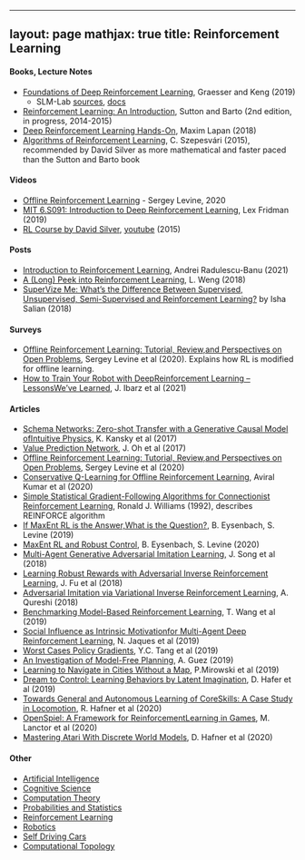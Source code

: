 

---
layout: page
mathjax: true
title: Reinforcement Learning
---
#### Books, Lecture Notes
* [Foundations of Deep Reinforcement Learning](https://www.amazon.com/Deep-Reinforcement-Learning-Python-Hands/dp/0135172381), Graesser and Keng (2019)
  * SLM-Lab [sources](https://github.com/kengz/SLM-Lab), [docs](https://slm-lab.gitbook.io/slm-lab/)
* [Reinforcement Learning: An Introduction](https://web.stanford.edu/class/psych209/Readings/SuttonBartoIPRLBook2ndEd.pdf), Sutton and Barto (2nd edition, in progress, 2014-2015)
* [Deep Reinforcement Learning Hands-On](https://www.amazon.com/Deep-Reinforcement-Learning-Hands-Q-networks/dp/1788834240), Maxim Lapan (2018)
* [Algorithms of Reinforcement Learning](https://sites.ualberta.ca/~szepesva/rlbook.html), C. Szepesvári (2015), recommended by David Silver as more mathematical and faster paced than the Sutton and Barto book

#### Videos
* [Offline Reinforcement Learning](https://www.youtube.com/watch?v=IUAePhU0E7Y) - Sergey Levine, 2020
* [MIT 6.S091: Introduction to Deep Reinforcement Learning](https://www.youtube.com/watch?v=zR11FLZ-O9M&t=2130s), Lex Fridman (2019)
* [RL Course by David Silver](https://deepmind.com/learning-resources/-introduction-reinforcement-learning-david-silver), [youtube](https://www.youtube.com/watch?v=2pWv7GOvuf0) (2015)

#### Posts
* [Introduction to Reinforcement Learning](/machine_learning/2021/02/13/introduction_to_reinforcement_learning/), Andrei Radulescu-Banu (2021)
* [A (Long) Peek into Reinforcement Learning](https://lilianweng.github.io/lil-log/2018/02/19/a-long-peek-into-reinforcement-learning.html), L. Weng (2018)
* [SuperVize Me: What’s the Difference Between Supervised, Unsupervised, Semi-Supervised and Reinforcement Learning?](https://blogs.nvidia.com/blog/2018/08/02/supervised-unsupervised-learning/) by Isha Salian (2018)

#### Surveys
* [Offline Reinforcement Learning: Tutorial, Review,and Perspectives on Open Problems](https://arxiv.org/pdf/2005.01643.pdf), Sergey Levine et al (2020). Explains how RL is modified for offline learning.
* [How to Train Your Robot with DeepReinforcement Learning – LessonsWe’ve Learned](https://arxiv.org/pdf/2102.02915.pdf), J. Ibarz et al (2021)

#### Articles
* [Schema Networks: Zero-shot Transfer with a Generative Causal Model ofIntuitive Physics](https://arxiv.org/pdf/1706.04317.pdf), K. Kansky et al (2017)
* [Value Prediction Network](https://arxiv.org/pdf/1707.03497.pdf), J. Oh et al (2017)
* [Offline Reinforcement Learning: Tutorial, Review,and Perspectives on Open Problems](https://arxiv.org/pdf/2005.01643.pdf), Sergey Levine et al (2020)
* [Conservative Q-Learning for Offline Reinforcement Learning](https://arxiv.org/pdf/2006.04779.pdf), Aviral Kumar et al (2020)
* [Simple Statistical Gradient-Following Algorithms for Connectionist Reinforcement Learning](link.springer.com/content/pdf/10.1007/BF00992696.pdf), Ronald J. Williams (1992), describes REINFORCE algorithm
* [If MaxEnt RL is the Answer,What is the Question?](https://arxiv.org/pdf/1910.01913.pdf), B. Eysenbach, S. Levine (2019)
* [MaxEnt RL and Robust Control](https://doc-08-as-apps-viewer.googleusercontent.com/viewer/secure/pdf/34ahbcq9ulq0h0udi9th4nr3h5lev0ld/9g48iv1mo7gpbhpdraapnopsdbl2dq2e/1612976175000/drive/14022114771187177209/ACFrOgDbpLtyid-lrex27XrwS-DMmTd93-9p03pmOcP_NlmQ-opyllXom8eOnEx8LxNAK_doQFt-r12yEwGdyfXs-NBdW-pX2_5xrOfK02InUk1dr8zL67p0rdh5HQWZeNEURFt3T55nUFrMpq4m?print=true&nonce=mvff0all33uvs&user=14022114771187177209&hash=6dmp5m45iogonga1rneen5csmod6ujdq), B. Eysenbach, S. Levine (2020)
* [Multi-Agent Generative Adversarial Imitation Learning](https://arxiv.org/pdf/1807.09936.pdf), J. Song et al (2018)
* [Learning Robust Rewards with Adversarial Inverse Reinforcement Learning](https://arxiv.org/abs/1710.11248), J. Fu et al (2018)
* [Adversarial Imitation via Variational Inverse Reinforcement Learning](https://arxiv.org/abs/1809.06404), A. Qureshi (2018)
* [Benchmarking Model-Based Reinforcement Learning](https://arxiv.org/pdf/1907.02057.pdf), T. Wang et al (2019)
* [Social Influence as Intrinsic Motivationfor Multi-Agent Deep Reinforcement Learning](https://arxiv.org/pdf/1810.08647.pdf), N. Jaques et al (2019)
* [Worst Cases Policy Gradients](https://arxiv.org/pdf/1911.03618.pdf), Y.C. Tang et al (2019)
* [An Investigation of Model-Free Planning](https://arxiv.org/pdf/1901.03559.pdf), A. Guez (2019)
* [Learning to Navigate in Cities Without a Map](https://arxiv.org/pdf/1804.00168.pdf), P.Mirowski et al (2019)
* [Dream to Control: Learning Behaviors by Latent Imagination](https://arxiv.org/pdf/1912.01603.pdf), D. Hafer et al (2019)
* [Towards General and Autonomous Learning of CoreSkills: A Case Study in Locomotion](https://arxiv.org/pdf/2008.12228.pdf), R. Hafner et al (2020)
* [OpenSpiel: A Framework for ReinforcementLearning in Games](https://arxiv.org/pdf/1908.09453.pdf), M. Lanctor et al (2020)
* [Mastering Atari With Discrete World Models](https://arxiv.org/pdf/2010.02193.pdf), D. Hafner et al (2020)

#### Other
* [Artificial Intelligence](artificial_intelligence.md)
* [Cognitive Science](cognitive_science.md)
* [Computation Theory](computation_theory.md)
* [Probabilities and Statistics](probabilities_and_statistics.md)
* [Reinforcement Learning](reinforcement_learning.md)
* [Robotics](robotics.md)
* [Self Driving Cars](self_driving_cars.md)
* [Computational Topology](computational_topology.md)
